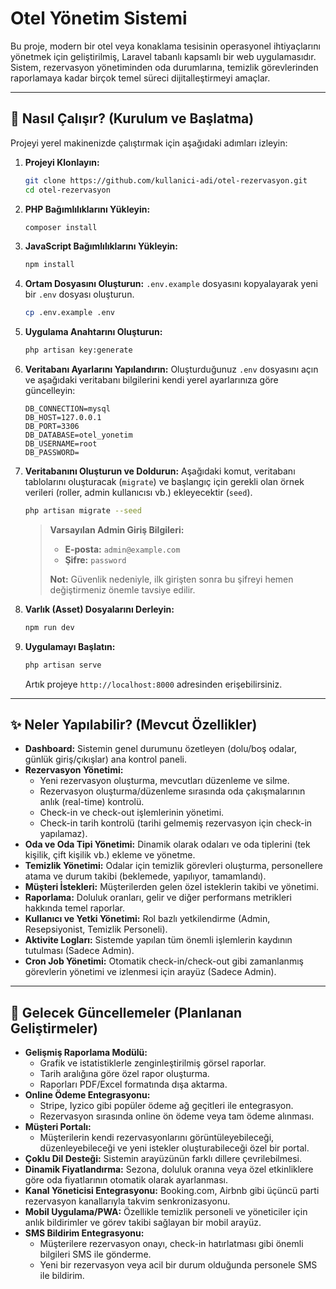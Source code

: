 # Otel Yönetim Sistemi

Bu proje, modern bir otel veya konaklama tesisinin operasyonel ihtiyaçlarını yönetmek için geliştirilmiş, Laravel tabanlı kapsamlı bir web uygulamasıdır. Sistem, rezervasyon yönetiminden oda durumlarına, temizlik görevlerinden raporlamaya kadar birçok temel süreci dijitalleştirmeyi amaçlar.

---

## 🚀 Nasıl Çalışır? (Kurulum ve Başlatma)

Projeyi yerel makinenizde çalıştırmak için aşağıdaki adımları izleyin:

1.  **Projeyi Klonlayın:**
    ```bash
    git clone https://github.com/kullanici-adi/otel-rezervasyon.git
    cd otel-rezervasyon
    ```

2.  **PHP Bağımlılıklarını Yükleyin:**
    ```bash
    composer install
    ```

3.  **JavaScript Bağımlılıklarını Yükleyin:**
    ```bash
    npm install
    ```

4.  **Ortam Dosyasını Oluşturun:**
    `.env.example` dosyasını kopyalayarak yeni bir `.env` dosyası oluşturun.
    ```bash
    cp .env.example .env
    ```

5.  **Uygulama Anahtarını Oluşturun:**
    ```bash
    php artisan key:generate
    ```

6.  **Veritabanı Ayarlarını Yapılandırın:**
    Oluşturduğunuz `.env` dosyasını açın ve aşağıdaki veritabanı bilgilerini kendi yerel ayarlarınıza göre güncelleyin:
    ```
    DB_CONNECTION=mysql
    DB_HOST=127.0.0.1
    DB_PORT=3306
    DB_DATABASE=otel_yonetim
    DB_USERNAME=root
    DB_PASSWORD=
    ```

7.  **Veritabanını Oluşturun ve Doldurun:**
    Aşağıdaki komut, veritabanı tablolarını oluşturacak (`migrate`) ve başlangıç için gerekli olan örnek verileri (roller, admin kullanıcısı vb.) ekleyecektir (`seed`).
    ```bash
    php artisan migrate --seed
    ```
    > **Varsayılan Admin Giriş Bilgileri:**
    > - **E-posta:** `admin@example.com`
    > - **Şifre:** `password`
    >
    > **Not:** Güvenlik nedeniyle, ilk girişten sonra bu şifreyi hemen değiştirmeniz önemle tavsiye edilir.

8.  **Varlık (Asset) Dosyalarını Derleyin:**
    ```bash
    npm run dev
    ```

9.  **Uygulamayı Başlatın:**
    ```bash
    php artisan serve
    ```
    Artık projeye `http://localhost:8000` adresinden erişebilirsiniz.

---

## ✨ Neler Yapılabilir? (Mevcut Özellikler)

-   **Dashboard:** Sistemin genel durumunu özetleyen (dolu/boş odalar, günlük giriş/çıkışlar) ana kontrol paneli.
-   **Rezervasyon Yönetimi:**
    -   Yeni rezervasyon oluşturma, mevcutları düzenleme ve silme.
    -   Rezervasyon oluşturma/düzenleme sırasında oda çakışmalarının anlık (real-time) kontrolü.
    -   Check-in ve check-out işlemlerinin yönetimi.
    -   Check-in tarih kontrolü (tarihi gelmemiş rezervasyon için check-in yapılamaz).
-   **Oda ve Oda Tipi Yönetimi:** Dinamik olarak odaları ve oda tiplerini (tek kişilik, çift kişilik vb.) ekleme ve yönetme.
-   **Temizlik Yönetimi:** Odalar için temizlik görevleri oluşturma, personellere atama ve durum takibi (beklemede, yapılıyor, tamamlandı).
-   **Müşteri İstekleri:** Müşterilerden gelen özel isteklerin takibi ve yönetimi.
-   **Raporlama:** Doluluk oranları, gelir ve diğer performans metrikleri hakkında temel raporlar.
-   **Kullanıcı ve Yetki Yönetimi:** Rol bazlı yetkilendirme (Admin, Resepsiyonist, Temizlik Personeli).
-   **Aktivite Logları:** Sistemde yapılan tüm önemli işlemlerin kaydının tutulması (Sadece Admin).
-   **Cron Job Yönetimi:** Otomatik check-in/check-out gibi zamanlanmış görevlerin yönetimi ve izlenmesi için arayüz (Sadece Admin).

---

## 🔮 Gelecek Güncellemeler (Planlanan Geliştirmeler)

-   **Gelişmiş Raporlama Modülü:**
    -   Grafik ve istatistiklerle zenginleştirilmiş görsel raporlar.
    -   Tarih aralığına göre özel rapor oluşturma.
    -   Raporları PDF/Excel formatında dışa aktarma.
-   **Online Ödeme Entegrasyonu:**
    -   Stripe, Iyzico gibi popüler ödeme ağ geçitleri ile entegrasyon.
    -   Rezervasyon sırasında online ön ödeme veya tam ödeme alınması.
-   **Müşteri Portalı:**
    -   Müşterilerin kendi rezervasyonlarını görüntüleyebileceği, düzenleyebileceği ve yeni istekler oluşturabileceği özel bir portal.
-   **Çoklu Dil Desteği:** Sistemin arayüzünün farklı dillere çevrilebilmesi.
-   **Dinamik Fiyatlandırma:** Sezona, doluluk oranına veya özel etkinliklere göre oda fiyatlarının otomatik olarak ayarlanması.
-   **Kanal Yöneticisi Entegrasyonu:** Booking.com, Airbnb gibi üçüncü parti rezervasyon kanallarıyla takvim senkronizasyonu.
-   **Mobil Uygulama/PWA:** Özellikle temizlik personeli ve yöneticiler için anlık bildirimler ve görev takibi sağlayan bir mobil arayüz.
-   **SMS Bildirim Entegrasyonu:**
    -   Müşterilere rezervasyon onayı, check-in hatırlatması gibi önemli bilgileri SMS ile gönderme.
    -   Yeni bir rezervasyon veya acil bir durum olduğunda personele SMS ile bildirim.
